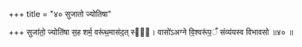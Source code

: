 +++
title = "४० सुजातो ज्योतिषा"

+++
सुजा॑तो॒ ज्योति॑षा स॒ह शर्म॒ वरू॑थ॒मास॑द॒त् स्वः᳖। वासो॑ऽअग्ने वि॒श्वरू॑प॒ँ संव्य॑यस्व विभावसो ॥४० ॥